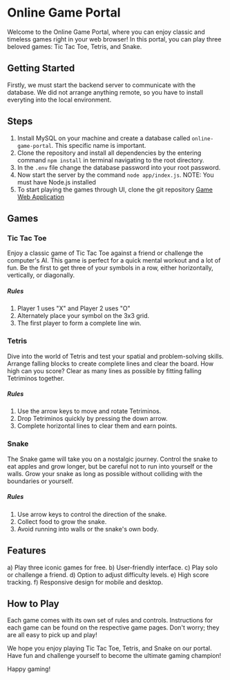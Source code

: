 # Online Game Portal
Welcome to the Online Game Portal, where you can enjoy classic and timeless games right in your web browser! In this portal, you can play three beloved games: Tic Tac Toe, Tetris, and Snake.

## Getting Started
Firstly, we must start the backend server to communicate with the database. We did not arrange anything remote, so you have to install everyting into the local environment.

## Steps
1) Install MySQL on your machine and create a database called `online-game-portal`. This specific name is important.
2) Clone the repository and install all dependencies by the entering command `npm install` in terminal navigating to the root directory.
3) In the `.env` file change the database password into your root password.
4) Now start the server by the command `node app/index.js`. NOTE: You must have Node.js installed
5) To start playing the games through UI, clone the git repository [Game Web Application](https://github.com/Shibadrita/game-web.git)
   
## Games

### Tic Tac Toe
Enjoy a classic game of Tic Tac Toe against a friend or challenge the computer's AI. This game is perfect for a quick mental workout and a lot of fun. Be the first to get three of your symbols in a row, either horizontally, vertically, or diagonally.
##### Rules
1) Player 1 uses "X" and Player 2 uses "O"
2) Alternately place your symbol on the 3x3 grid.
3) The first player to form a complete line win.

### Tetris
Dive into the world of Tetris and test your spatial and problem-solving skills. Arrange falling blocks to create complete lines and clear the board. How high can you score? Clear as many lines as possible by fitting falling Tetriminos together.
##### Rules
1) Use the arrow keys to move and rotate Tetriminos.
2) Drop Tetriminos quickly by pressing the down arrow.
3) Complete horizontal lines to clear them and earn points.

### Snake
The Snake game will take you on a nostalgic journey. Control the snake to eat apples and grow longer, but be careful not to run into yourself or the walls. Grow your snake as long as possible without colliding with the boundaries or yourself.
##### Rules
1) Use arrow keys to control the direction of the snake.
2) Collect food to grow the snake.
3) Avoid running into walls or the snake's own body.


## Features

a)	Play three iconic games for free.
b)	User-friendly interface.
c)	Play solo or challenge a friend.
d)	Option to adjust difficulty levels.
e)	High score tracking.
f)	Responsive design for mobile and desktop.

## How to Play
Each game comes with its own set of rules and controls. Instructions for each game can be found on the respective game pages. Don't worry; they are all easy to pick up and play!

We hope you enjoy playing Tic Tac Toe, Tetris, and Snake on our portal. Have fun and challenge yourself to become the ultimate gaming champion!

Happy gaming!
